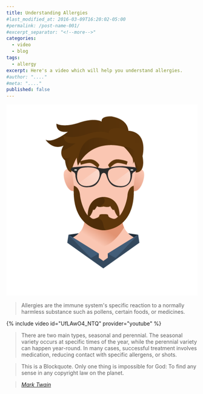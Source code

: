 ```yaml
---
title: Understanding Allergies
#last_modified_at: 2016-03-09T16:20:02-05:00
#permalink: /post-name-001/
#excerpt_separator: "<!--more-->"
categories:  
  - video
  - blog
tags:
  - allergy
excerpt: Here's a video which will help you understand allergies.
#author: "...."
#meta: "...."
published: false
---
```



![my Bio Photo](/assets/images/bio-photo.png)

> Allergies are the immune system's specific reaction to a normally harmless substance such as pollens, certain foods, or medicines.

<!--more-->

{% include video id="UfLAwO4_NTQ" provider="youtube" %}

> There are two main types, seasonal and perennial. The seasonal variety occurs at specific times of the year, while the perennial variety can happen year-round. In many cases, successful treatment involves medication, reducing contact with specific allergens, or shots.

> This is a Blockquote. Only one thing is impossible for God: To find any sense in any copyright law on the planet.
  
> <cite><a href="http://www.brainyquote.com/quotes/quotes/m/marktwain163473.html">Mark Twain</a></cite>